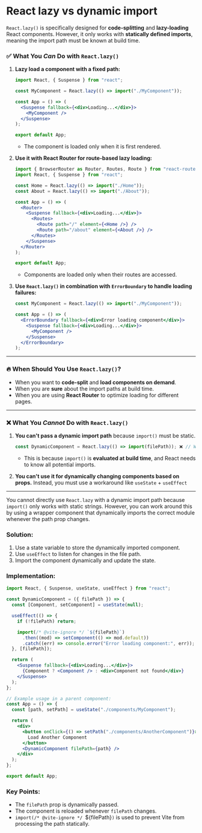 # React lazy vs dynamic import

`React.lazy()` is specifically designed for **code-splitting** and **lazy-loading** React components. However, it only works with **statically defined imports**, meaning the import path must be known at build time.

### ✅ What You *Can* Do with `React.lazy()`
1. **Lazy load a component with a fixed path:**
   ```jsx
   import React, { Suspense } from "react";

   const MyComponent = React.lazy(() => import("./MyComponent"));

   const App = () => (
     <Suspense fallback={<div>Loading...</div>}>
       <MyComponent />
     </Suspense>
   );

   export default App;
   ```
   - The component is loaded only when it is first rendered.

2. **Use it with React Router for route-based lazy loading:**
   ```jsx
   import { BrowserRouter as Router, Routes, Route } from "react-router-dom";
   import React, { Suspense } from "react";

   const Home = React.lazy(() => import("./Home"));
   const About = React.lazy(() => import("./About"));

   const App = () => (
     <Router>
       <Suspense fallback={<div>Loading...</div>}>
         <Routes>
           <Route path="/" element={<Home />} />
           <Route path="/about" element={<About />} />
         </Routes>
       </Suspense>
     </Router>
   );

   export default App;
   ```
   - Components are loaded only when their routes are accessed.

3. **Use `React.lazy()` in combination with `ErrorBoundary` to handle loading failures:**
   ```jsx
   const MyComponent = React.lazy(() => import("./MyComponent"));

   const App = () => (
     <ErrorBoundary fallback={<div>Error loading component</div>}>
       <Suspense fallback={<div>Loading...</div>}>
         <MyComponent />
       </Suspense>
     </ErrorBoundary>
   );
   ```

---

### 🔥 When Should You Use `React.lazy()`?
- When you want to **code-split** and **load components on demand**.
- When you are **sure** about the import paths at build time.
- When you are using **React Router** to optimize loading for different pages.

---

### ❌ What You *Cannot* Do with `React.lazy()`
1. **You can't pass a dynamic import path** because `import()` must be static.
   ```jsx
   const DynamicComponent = React.lazy(() => import(filePath)); ❌ // Won't work
   ```
   - This is because `import()` is **evaluated at build time**, and React needs to know all potential imports.

2. **You can't use it for dynamically changing components based on props.** Instead, you must use a workaround like `useState` + `useEffect` 

---

You cannot directly use `React.lazy` with a dynamic import path because `import()` only works with static strings. However, you can work around this by using a wrapper component that dynamically imports the correct module whenever the path prop changes.

### Solution:
1. Use a state variable to store the dynamically imported component.
2. Use `useEffect` to listen for changes in the file path.
3. Import the component dynamically and update the state.

### Implementation:

```jsx
import React, { Suspense, useState, useEffect } from "react";

const DynamicComponent = ({ filePath }) => {
  const [Component, setComponent] = useState(null);

  useEffect(() => {
    if (!filePath) return;

    import(/* @vite-ignore */ `${filePath}`)
      .then((mod) => setComponent(() => mod.default))
      .catch((err) => console.error("Error loading component:", err));
  }, [filePath]);

  return (
    <Suspense fallback={<div>Loading...</div>}>
      {Component ? <Component /> : <div>Component not found</div>}
    </Suspense>
  );
};

// Example usage in a parent component:
const App = () => {
  const [path, setPath] = useState("./components/MyComponent");

  return (
    <div>
      <button onClick={() => setPath("./components/AnotherComponent")}>
        Load Another Component
      </button>
      <DynamicComponent filePath={path} />
    </div>
  );
};

export default App;
```

### Key Points:
- The `filePath` prop is dynamically passed.
- The component is reloaded whenever `filePath` changes.
- `import(/* @vite-ignore */ `${filePath}`)` is used to prevent Vite from processing the path statically.
